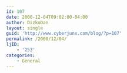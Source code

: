 ```yaml
---
id: 107
date: 2000-12-04T09:02:00-04:00
author: DizkoDan
layout: single
guid: 'http://www.cyberjunx.com/blog/?p=107'
permalink: /2000/12/04/
ljID:
    - '253'
categories:
    - General
---
```


